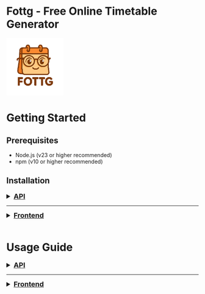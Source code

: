 # Fottg - Free Online Timetable Generator
![FOTTG Logo](images/FOTTG.png)

# Getting Started

## Prerequisites

- Node.js (v23 or higher recommended)
- npm (v10 or higher recommended)

## Installation

<details>
<summary style="font-size: 18px; text-decoration: underline; font-weight: bold;">API</summary>

Before you can run the API and database, you need to create a file named `config.py` inside the `backend` directory.This file should include the database credentials as well as a secret key used to encrypt cookies generated by the website. The File should look like this:
```
DB_USER = "root"
DB_PASSWORD = "DB_PASSWORD" # in a real-world scenario, this should be stored securely
DB_HOST = "mariadb-container"
DB_NAME = "timetable-database"

SQLALCHEMY_DATABASE_URI = f"mysql+pymysql://{DB_USER}:{DB_PASSWORD}@{DB_HOST}/{DB_NAME}"
SQLALCHEMY_TRACK_MODIFICATIONS = False


SECRET_KEY = "extremly_secret_key"
```

To run the API and Database, navigate to the folder of the cloned Git repository in your terminal and execute:
```
docker compose up -d --build
```
This command will build all images and start all containers, including the database and the API container.

Once everything is running, you can use the following API endpoints via `localhost:8000`

</details>

<hr/>

<details>
<summary style="font-size: 18px; text-decoration: underline; font-weight: bold;">Frontend</summary>

1. Clone the repository:
   ```bash
   git clone https://github.com/moritz-dstl/timetable
   cd timetable
   ```
   
2. Change to frontend directory:
   ```bash
   cd src/frontend
   ```

3. Install dependencies:
   ```bash
   npm i
   ```

4. Configure .env:
   ```ini
   VITE_API_ENDPOINT=http://localhost:8000
   ```

5. Start the development server:
   ```bash
   npm run dev
   ```

</details>

<br/>

# Usage Guide

<details>
<summary style="font-size: 18px; text-decoration: underline; font-weight: bold;">API</summary>

## API Documentation
**IMPORTANT: Always include credentials when sending an API request**

## Register a new user
Use the endpoint `POST /User/register` with a JSON body like:
```
{ "email": "jane.doe@example.com", "password": "password_string", "school_name": "school_name_as_string" }
```
This creates a new user in the database. If the email already exists, the server will return status code 400.

## Log in
Use the endpoint `POST /User/login` with a JSON body like:
```
{ "email": "jane.doe@example.com", "password": "password_string" }
```
This checks if a user with the given email and password exists. If successful, a session token containing the user ID (Uid) is created and HTTP status 200 is returned. Otherwise, HTTP status 401 is returned.

## Get school name
Use the endpoint `GET /User/get_school` without any body. This will return a json with the User's school name:
```
{"school_name": "school name"}
```

## Log out
Use the endpoint `POST /User/logout` without any body. This clears the current session and returns HTTP status 200.


## Set settings
The endpoint `POST /Settings/set` expects a JSON object containing the following keys:

<details>
<summary>Keys</summary>

**`settings`: general configuration for the timetable generator. Fields must include**:
|             Key           |   Type   |                             Description                              |
|---------------------------|----------|----------------------------------------------------------------------|
| `prefer_early_hours`      | `bool`   | whether earlier periods should be preferred                          |
| `allow_block_scheduling`  | `bool`   | whether double lessons (blocks) are allowed                          |
| `max_hours_per_day`       | `int`    | maximum number of hours a subject can appear per day                 |
| `max_consecutive_hours`   | `int`    | maximum consecutive lessons allowed in a day                         |
| `break_window_start`      | `int`    | inclusive                                                            |
| `break_window_end`        | `int`    | inclusive; define the time window in which a lunchbreak must occur   |
| `weight_block_scheduling` | `int`    | weighting factor for encouraging block scheduling                    |
| `weight_time_of_hours`    | `int`    | weighting factor for the preference of early or late hours           |
| `max_time_for_solving`    | `int`    | maximum solving time in seconds for the timetable algorithm          |
<br/>

**`school`: structure of the school with:**
|             Key           |   Type   |                             Description                              |
|---------------------------|----------|----------------------------------------------------------------------|
| `classes`                 | `list`   | e.g. ["C1", "C2", "C3"]                                              |
| `subjects`                | `list`   | e.g. ["Math", "English", "Physics"]                                  |
| `hours_per_day`           | `int`    | number of periods per day                                            |
<br/>

**`teachers`: list of teachers. Each teacher object includes:**
|             Key           |   Type   |                             Description                              |
|---------------------------|----------|----------------------------------------------------------------------|
| `name`                    | `string` | full name of the teacher                                             |
| `max_hours`               | `int`    | maximum weekly teaching load                                         |
| `subjects`                | `list`   | list of subjects the teacher can teach                               |
<br/>

**`class_allocations`: list of subjects assigned to each class, each with:**
|             Key           |   Type   |                             Description                              |
|---------------------------|----------|----------------------------------------------------------------------|
| `class_name`              | `string` |                                                                      |
| `subject`                 | `string` | name of subject                                                      |
| `hours_per_week`          | `int`    | amount of hours subject has to be teached per week                   |
<br/>

**`subject_parallel_limits`: optional list of subjects that cannot be taught in too many classes at once (e.g. due to room constraints). Each entry includes:**
|             Key           |   Type   |                             Description                              |
|---------------------------|----------|----------------------------------------------------------------------|
| `subject_name`            | `string` |                                                                      |
| `max_parallel`            | `int`    | max simultaneous occurrences                                         |
<br/>

**`prefer_block_subjects`: optional list of subjects that strongly prefer to be scheduled in double periods, each with:**
|             Key           |   Type   |                             Description                              |
|---------------------------|----------|----------------------------------------------------------------------|
| `subject_name`            | `string` |                                                                      |
| `weight`                  | `int`    | Numeric weight (should be set **higher than 10**. A value above 50 will almost always ensure the subject is scheduled as a block)|

</details>

<details>
<summary><strong>Example</strong></summary>

```
    {
    "settings": {
        "prefer_early_hours": true,
        "allow_block_scheduling": true,
        "max_hours_per_day": 2,
        "max_consecutive_hours": 7,
        "break_window_start": 4,
        "break_window_end": 6,
        "weight_block_scheduling": 10,
        "weight_time_of_hours": 10,
        "max_time_for_solving": 180
    },

    "school": {
        "classes": ["C1", "C2", "C3"],
        "subjects": ["Math", "German", "English", "PE",
                    "Biology", "Chemistry", "Physics", "History"],
        "hours_per_day": 8
    },

    "teachers": [
        { "name": "Smith",    "max_hours": 20, "subjects": ["Math", "Physics"] },
        { "name": "Johnson",  "max_hours": 20, "subjects": ["German", "History"] },
        { "name": "Williams", "max_hours": 18, "subjects": ["English", "History"] },
        { "name": "Brown",    "max_hours": 18, "subjects": ["PE", "Biology"] },
        { "name": "Taylor",   "max_hours": 18, "subjects": ["Chemistry", "Biology"] }
    ],

    "class_allocations": [
        { "class_name": "C1", "subject": "Math",     "hours_per_week": 4 },
        { "class_name": "C1", "subject": "German",   "hours_per_week": 3 },
        { "class_name": "C1", "subject": "English",  "hours_per_week": 3 },
        { "class_name": "C1", "subject": "PE",       "hours_per_week": 2 },
        { "class_name": "C1", "subject": "Biology",  "hours_per_week": 2 },
        { "class_name": "C1", "subject": "Chemistry","hours_per_week": 2 },
        { "class_name": "C1", "subject": "Physics",  "hours_per_week": 2 },
        { "class_name": "C1", "subject": "History",  "hours_per_week": 2 },

        { "class_name": "C2", "subject": "Math",     "hours_per_week": 4 },
        { "class_name": "C2", "subject": "German",   "hours_per_week": 3 },
        { "class_name": "C2", "subject": "English",  "hours_per_week": 3 },
        { "class_name": "C2", "subject": "PE",       "hours_per_week": 2 },
        { "class_name": "C2", "subject": "Biology",  "hours_per_week": 2 },
        { "class_name": "C2", "subject": "Chemistry","hours_per_week": 2 },
        { "class_name": "C2", "subject": "Physics",  "hours_per_week": 2 },
        { "class_name": "C2", "subject": "History",  "hours_per_week": 2 },

        { "class_name": "C3", "subject": "Math",     "hours_per_week": 4 },
        { "class_name": "C3", "subject": "German",   "hours_per_week": 3 },
        { "class_name": "C3", "subject": "English",  "hours_per_week": 3 },
        { "class_name": "C3", "subject": "PE",       "hours_per_week": 2 },
        { "class_name": "C3", "subject": "Biology",  "hours_per_week": 2 },
        { "class_name": "C3", "subject": "Chemistry","hours_per_week": 2 },
        { "class_name": "C3", "subject": "Physics",  "hours_per_week": 2 },
        { "class_name": "C3", "subject": "History",  "hours_per_week": 2 }
    ],

    "subject_parallel_limits": [
        { "subject_name": "PE",        "max_parallel": 2 },
        { "subject_name": "Chemistry", "max_parallel": 2 },
        { "subject_name": "Biology",   "max_parallel": 2 }
    ],

    "prefer_block_subjects": [
        { "subject_name": "PE", "weight": 60 }
    ]
    }
```

</details>

## Get settings
The endpoint `GET /Settings/get` returns a JSON object with the following structure:


<details>
<summary><strong>Example</strong></summary>

```
    {
        "classes": [
            {
                "class_name": "C1",
                "hours_per_week": 4,
                "subject": "Math"
            },
            {
                "class_name": "C1",
                "hours_per_week": 3,
                "subject": "English"
            },
            {
                "class_name": "C2",
                "hours_per_week": 4,
                "subject": "Math"
            },
            {
                "class_name": "C2",
                "hours_per_week": 3,
                "subject": "PE"
            },
            {
                "class_name": "C3",
                "hours_per_week": 4,
                "subject": "Math"
            },
            {
                "class_name": "C3",
                "hours_per_week": 3,
                "subject": "German"
            }
        ],
        "prefer_block_subjects": [
            {
                "subject_name": "PE",
                "weight": 60
            }
        ],
        "school": {
            "Uid": 1,
            "classes": "['C1', 'C2', 'C3']",
            "hours_per_day": 8,
            "subjects": "['Math', 'German', 'English', 'PE']"
        },
        "settings": {
            "Uid": 1,
            "allow_block_scheduling": 1,
            "break_window_end": 6,
            "break_window_start": 4,
            "max_consecutive_hours": 7,
            "max_hours_per_day": 2,
            "max_time_for_solving": 180,
            "prefer_early_hours": 1,
            "weight_block_scheduling": 10,
            "weight_time_of_hours": 10
        },
        "subject_parallel_limits": [
            {
                "max_parallel": 2,
                "subject_name": "PE"
            }
        ],
        "teacher_subjects": [
            {
                "Tid": 26,
                "subject": "Math"
            },
            {
                "Tid": 27,
                "subject": "German"
            },
            {
                "Tid": 28,
                "subject": "English"
            },
            {
                "Tid": 29,
                "subject": "PE"
            },
        ],
        "teachers": [
            {
                "Tid": 26,
                "max_hours": 20,
                "name": "Smith"
            },
            {
                "Tid": 27,
                "max_hours": 20,
                "name": "Johnson"
            },
            {
                "Tid": 28,
                "max_hours": 18,
                "name": "Williams"
            },
            {
                "Tid": 29,
                "max_hours": 18,
                "name": "Brown"
            }
        ]
    }
```

</details>

## Compute timetable
The endpoint `GET /start_computing` starts the computing progress and instantly returns:
```
{
    "job_id": "24de5582-1b57-42dc-b5a3-bd2c4366806b",
    "status": "started"
}
````

## Status of computing
The endpoint `GET /status/<job_id>` (replace <job_id> with the ID returned from /start_computing) returns the current status of the timetable computation and, if available, the result.

If the status is `still running`, the result will be null:
```
{
    "result": null,
    "status": "running"
}
````

Once the computation is `finished`, the result will contain the full timetable in the following structure:

<details>
<summary>Timetable</summary>

```
{
  "status": "finished",
  "result": {
    "status": "success",
    "classes": {
      "C1": {
        "Mo": ["Subject (Teacher)", "Subject (Teacher)", "free", "..."],
        "Tu": ["...", "..."],
        ...
      },
      "C2": {
        "Mo": ["...", "..."],
        ...
      },
      "C3": {
        "Mo": ["...", "..."],
        ...
      }
    },
    "teachers": {
      "Smith": {
        "Mo": ["Subject (C1)", "Subject (C2)", "free", "..."],
        ...
      },
      "Johnson": {
        "Tu": ["...", "..."],
        ...
      },
      ...
    }
  }
}
```

</details>

</details>

<hr/>

<details>
<summary style="font-size: 18px; text-decoration: underline; font-weight: bold;">Frontend</summary>

## Developer Login
- Email: admin@email.com
- Password: password

</details>